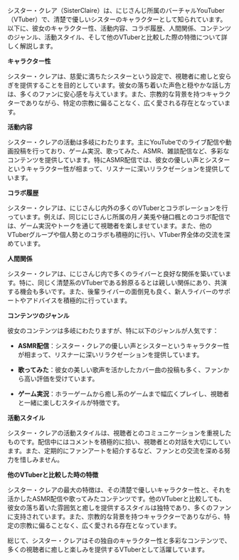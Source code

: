シスター・クレア（SisterClaire）は、にじさんじ所属のバーチャルYouTuber（VTuber）で、清楚で優しいシスターのキャラクターとして知られています。以下に、彼女のキャラクター性、活動内容、コラボ履歴、人間関係、コンテンツのジャンル、活動スタイル、そして他のVTuberと比較した際の特徴について詳しく解説します。

**キャラクター性**

シスター・クレアは、慈愛に満ちたシスターという設定で、視聴者に癒しと安らぎを提供することを目的としています。彼女の落ち着いた声色と穏やかな話し方は、多くのファンに安心感を与えています。また、宗教的な背景を持つキャラクターでありながら、特定の宗教に偏ることなく、広く愛される存在となっています。

**活動内容**

シスター・クレアの活動は多岐にわたります。主にYouTubeでのライブ配信や動画投稿を行っており、ゲーム実況、歌ってみた、ASMR、雑談配信など、多彩なコンテンツを提供しています。特にASMR配信では、彼女の優しい声とシスターというキャラクター性が相まって、リスナーに深いリラクゼーションを提供しています。

**コラボ履歴**

シスター・クレアは、にじさんじ内外の多くのVTuberとコラボレーションを行っています。例えば、同じにじさんじ所属の月ノ美兎や樋口楓とのコラボ配信では、ゲーム実況やトークを通じて視聴者を楽しませています。また、他のVTuberグループや個人勢とのコラボも積極的に行い、VTuber界全体の交流を深めています。

**人間関係**

シスター・クレアは、にじさんじ内で多くのライバーと良好な関係を築いています。特に、同じく清楚系のVTuberである鈴原るるとは親しい関係にあり、共演する機会も多いです。また、後輩ライバーの面倒見も良く、新人ライバーのサポートやアドバイスを積極的に行っています。

**コンテンツのジャンル**

彼女のコンテンツは多岐にわたりますが、特に以下のジャンルが人気です：

- **ASMR配信**：シスター・クレアの優しい声とシスターというキャラクター性が相まって、リスナーに深いリラクゼーションを提供しています。

- **歌ってみた**：彼女の美しい歌声を活かしたカバー曲の投稿も多く、ファンから高い評価を受けています。

- **ゲーム実況**：ホラーゲームから癒し系のゲームまで幅広くプレイし、視聴者と一緒に楽しむスタイルが特徴です。

**活動スタイル**

シスター・クレアの活動スタイルは、視聴者とのコミュニケーションを重視したものです。配信中にはコメントを積極的に拾い、視聴者との対話を大切にしています。また、定期的にファンアートを紹介するなど、ファンとの交流を深める努力を惜しみません。

**他のVTuberと比較した時の特徴**

シスター・クレアの最大の特徴は、その清楚で優しいキャラクター性と、それを活かしたASMR配信や歌ってみたコンテンツです。他のVTuberと比較しても、彼女の落ち着いた雰囲気と癒しを提供するスタイルは独特であり、多くのファンに支持されています。また、宗教的な背景を持つキャラクターでありながら、特定の宗教に偏ることなく、広く愛される存在となっています。

総じて、シスター・クレアはその独自のキャラクター性と多彩なコンテンツで、多くの視聴者に癒しと楽しみを提供するVTuberとして活躍しています。 